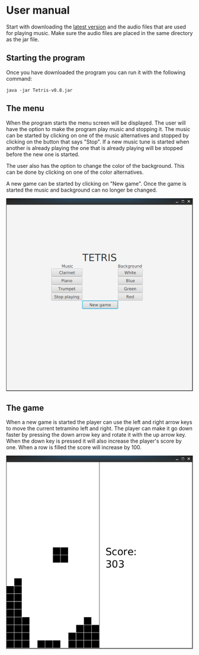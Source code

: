 # User manual
Start with downloading the [latest version](https://github.com/H4m5t3r/ot-harjoitustyo/releases/tag/viikko6) and the audio files that are used for playing music. Make sure the audio files are placed in the same directory as the jar file.

## Starting the program
Once you have downloaded the program you can run it with the following command:
```
java -jar Tetris-v0.8.jar
```

## The menu
When the program starts the menu screen will be displayed. The user will have the option to make the program play music and stopping it. The music can be started by clicking on one of the music alternatives and stopped by clicking on the button that says "Stop". If a new music tune is started when another is already playing the one that is already playing will be stopped before the new one is started.

The user also has the option to change the color of the background. This can be done by clicking on one of the color alternatives.

A new game can be started by clicking on "New game". Once the game is started the music and background can no longer be changed.

![menu](https://github.com/H4m5t3r/ot-harjoitustyo/blob/master/dokumentaatio/kuvat/menu.png)

## The game
When a new game is started the player can use the left and right arrow keys to move the current tetramino left and right. The player can make it go down faster by pressing the down arrow key and rotate it with the up arrow key. When the down key is pressed it will also increase the player's score by one. When a row is filled the score will increase by 100.

![game](https://github.com/H4m5t3r/ot-harjoitustyo/blob/master/dokumentaatio/kuvat/game.png)